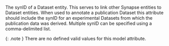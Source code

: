 The synID of a Dataset entity. This serves to link other Synapse entities to Dataset entities. When used to annotate a publication Dataset this attribute should include the synID for an experimental Datasets from which the publication data was derived. Multiple synID can be specified using a comma-delimited list.


{: .note }
There are no defined valid values for this model attribute.
